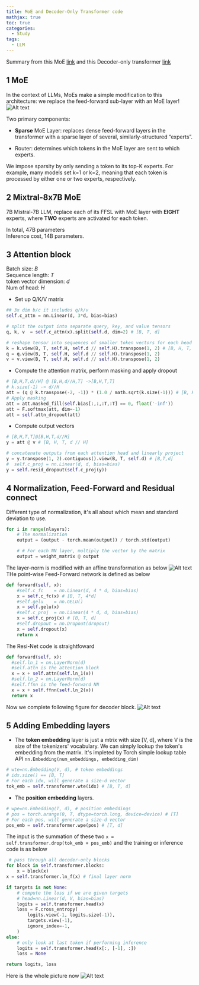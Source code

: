 ```yaml
---
title: MoE and Decoder-Only Transformer code
mathjax: true
toc: true
categories:
  - Study
tags:
  - LLM
---
```


Summary from this MoE [link](https://cameronrwolfe.substack.com/p/conditional-computation-the-birth) and this Decoder-only transformer [link](https://cameronrwolfe.substack.com/p/decoder-only-transformers-the-workhorse)

## 1 MoE
In the context of LLMs, MoEs make a simple modification to this architecture: we replace the feed-forward sub-layer with an MoE layer!
![Alt text](/assets/images/2024/24-03-22-MoE-Code_files/moe.png)

Two primary components:

- **Sparse** MoE Layer: replaces dense feed-forward layers in the transformer with a sparse layer of several, similarly-structured “experts”.

- Router: determines which tokens in the MoE layer are sent to which experts.

We impose sparsity by only sending a token to its top-K experts. For example, many models set k=1 or k=2, meaning that each token is processed by either one or two experts, respectively.

## 2 Mixtral-8x7B MoE
7B Mistral-7B LLM, replace each of its FFSL with MoE layer with **EIGHT** experts, where **TWO** experts are activated for each token.

In total, 47B parameters  
Inference cost, 14B parameters. 

## 3 Attention block
Batch size: $B$  
Sequence length: $T$  
token vector dimension: $d$  
Num of head: $H$  

- Set up Q/K/V matrix
```python
## 3x dim b/c it includes q/k/v
self.c_attn = nn.Linear(d, 3*d, bias=bias)

# split the output into separate query, key, and value tensors
q, k, v  = self.c_attn(x).split(self.d, dim=2) # [B, T, d]

# reshape tensor into sequences of smaller token vectors for each head
k = k.view(B, T, self.H, self.d // self.H).transpose(1, 2) # [B, H, T, d // H]
q = q.view(B, T, self.H, self.d // self.H).transpose(1, 2)
v = v.view(B, T, self.H, self.d // self.H).transpose(1, 2)

```
- Compute the attention matrix, perform masking and apply dropout
```python
# [B,H,T,d//H] @ [B,H,d//H,T] ->[B,H,T,T]
# k.size(-1) -> d//H
att = (q @ k.transpose(-2, -1)) * (1.0 / math.sqrt(k.size(-1))) # [B, H, T, T]
# Apply masking
att = att.masked_fill(self.bias[:,:,:T,:T] == 0, float('-inf'))
att = F.softmax(att, dim=-1)
att = self.attn_dropout(att)
```

- Compute output vectors
```python
# [B,H,T,T]@[B,H,T,d//H]
y = att @ v # [B, H, T, d // H]

# concatenate outputs from each attention head and linearly project
y = y.transpose(1, 2).contiguous().view(B, T, self.d) # [B,T,d]
#  self.c_proj = nn.Linear(d, d, bias=bias)
y = self.resid_dropout(self.c_proj(y))
```

## 4 Normalization, Feed-Forward and Residual connect
Different type of normalization, it's all about which mean and standard deviation to use. 
```python
for i in range(nlayers):
    # The normalization
    output = (output - torch.mean(output)) / torch.std(output)

    # # For each NN layer, multiply the vector by the matrix
    output = weight_matrix @ output
```
The layer-norm is modified with an affine transformation as below
![Alt text](/assets/images/2024/24-03-22-MoE-Code_files/affine.png)
THe point-wise Feed-Forward network is defined as below
```python
def forward(self, x):
    #self.c_fc    = nn.Linear(d, 4 * d, bias=bias)
    x = self.c_fc(x) # [B, T, 4*d]
    #self.gelu    = nn.GELU()
    x = self.gelu(x)
    #self.c_proj  = nn.Linear(4 * d, d, bias=bias)
    x = self.c_proj(x) # [B, T, d]
    #self.dropout = nn.Dropout(dropout)
    x = self.dropout(x)
    return x
```

The Resi-Net code is straightfoward
```python
def forward(self, x):
  #self.ln_1 = nn.LayerNorm(d)
  #self.attn is the attention block 
  x = x + self.attn(self.ln_1(x))
  #self.ln_2 = nn.LayerNorm(d)
  #self.ffnn is the feed-forward NN
  x = x + self.ffnn(self.ln_2(x))
  return x
```
Now we complete following figure for decoder block.
![Alt text](/assets/images/2024/24-03-22-MoE-Code_files/decoderblock.png)

## 5 Adding Embedding layers
- The **token embedding** layer is just a mtrix with size [V, d], where V is the size of the tokenizers' vocabulary. We can simply lookup the token's embedding from the matrix. It's impleted by Torch simple lookup table API `nn.Embedding(num_embeddings, embedding_dim)`
```python
# wte=nn.Embedding(V, d), # token embeddings
# idx.size() == [B, T]
# For each idx, will generate a size-d vector
tok_emb = self.transformer.wte(idx) # [B, T, d]
```
- The **position embedding** layers.
```python
# wpe=nn.Embedding(T, d), # position embeddings
# pos = torch.arange(0, T, dtype=torch.long, device=device) # [T]
# For each pos, will generate a size-d vector
pos_emb = self.transformer.wpe(pos) # [T, d]
```

The input is the summation of these two
` x = self.transformer.drop(tok_emb + pos_emb)
`
and the training or inference code is as below
```python
 # pass through all decoder-only blocks
for block in self.transformer.blocks:
    x = block(x)
x = self.transformer.ln_f(x) # final layer norm

if targets is not None:
    # compute the loss if we are given targets
    # head=nn.Linear(d, V, bias=bias)
    logits = self.transformer.head(x)
    loss = F.cross_entropy(
        logits.view(-1, logits.size(-1)),
        targets.view(-1),
        ignore_index=-1,
    )
else:
    # only look at last token if performing inference
    logits = self.transformer.head(x[:, [-1], :])
    loss = None

return logits, loss
```

Here is the whole picture now
![Alt text](/assets/images/2024/24-03-22-MoE-Code_files/head.png)